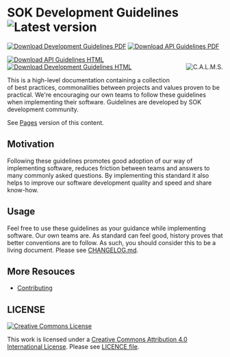 # SOK Development Guidelines  ![Latest version](https://img.shields.io/github/v/tag/s-group-dev/development-guidelines)

[![Download Development Guidelines PDF](https://img.shields.io/badge/Development_Guidelines-PDF-1A7EBF)](https://s-group-dev.github.io/development-guidelines/releases/latest-DG.pdf)
[![Download API Guidelines PDF](https://img.shields.io/badge/API_Guidelines-PDF-B63521)](https://s-group-dev.github.io/development-guidelines/releases/latest-AG.pdf)

[![Download API Guidelines HTML](https://img.shields.io/badge/API_Guidelines-HTML-E24329)](https://s-group-dev.github.io/development-guidelines/releases/latest-AG.html)
[![Download Development Guidelines HTML](https://img.shields.io/badge/Development_Guidelines-HTML-26A0EE)](https://s-group-dev.github.io/development-guidelines/releases/latest-DG.html)
<img src="assets/calms.png" title="SOK C.A.L.M.S." alt="C.A.L.M.S." align="right" style="margin: 0px 0px 30px 30px" />

This is a high-level documentation containing a collection of best practices, commonalities between projects and values proven to be practical. We're encouraging our own teams to follow these guidelines when implementing their software. Guidelines are developed by SOK development community.

See [Pages](https://s-group-dev.github.io/development-guidelines/) version of this content.

## Motivation

Following these guidelines promotes good adoption of our way of implementing software, reduces friction between teams and answers to many commonly asked questions. By implementing this standard it also helps to improve our software development quality and speed and share know-how.

## Usage

Feel free to use these guidelines as your guidance while implementing  software. Our own teams are. As standard can feel good, history proves that better conventions are to follow. As such, you should consider this to be a living document. Please see [CHANGELOG.md](CHANGELOG.md).

## More Resouces

- [Contributing](CONTRIBUTING.md)

## LICENSE

[![Creative Commons License](https://i.creativecommons.org/l/by/4.0/88x31.png)](http://creativecommons.org/licenses/by/4.0/)

This work is licensed under a [Creative Commons Attribution 4.0 International License](http://creativecommons.org/licenses/by/4.0/). Please see [LICENCE file](LICENSE).
